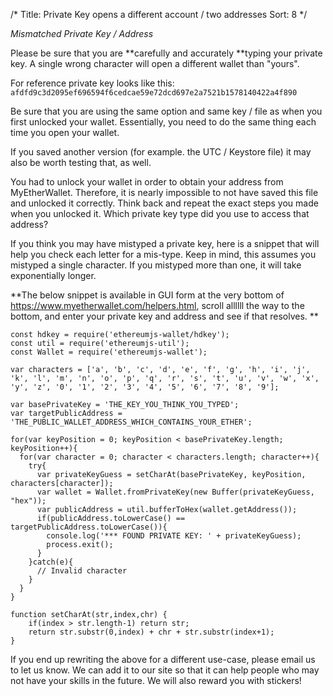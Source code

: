 /*
Title: Private Key opens a different account / two addresses
Sort: 8
*/


*Mismatched Private Key / Address*


Please be sure that you are **carefully and accurately **typing your private key. A single wrong character will open a different wallet than "yours".

For reference private key looks like this: `afdfd9c3d2095ef696594f6cedcae59e72dcd697e2a7521b1578140422a4f890`

Be sure that you are using the same option and same key / file as when you first unlocked your wallet. Essentially, you need to do the same thing each time you open your wallet.

If you saved another version (for example. the UTC / Keystore file) it may also be worth testing that, as well.

You had to unlock your wallet in order to obtain your address from MyEtherWallet. Therefore, it is nearly impossible to not have saved this file and unlocked it correctly. Think back and repeat the exact steps you made when you unlocked it. Which private key type did you use to access that address?



If you think you may have mistyped a private key, here is a snippet that will help you check each letter for a mis-type. Keep in mind, this assumes you mistyped a single character. If you mistyped more than one, it will take exponentially longer.

**The below snippet is available in GUI form at the very bottom of https://www.myetherwallet.com/helpers.html, scroll allllll the way to the bottom, and enter your private key and address and see if that resolves. **




    const hdkey = require('ethereumjs-wallet/hdkey');
    const util = require('ethereumjs-util');
    const Wallet = require('ethereumjs-wallet');

    var characters = ['a', 'b', 'c', 'd', 'e', 'f', 'g', 'h', 'i', 'j', 'k', 'l', 'm', 'n', 'o', 'p', 'q', 'r', 's', 't', 'u', 'v', 'w', 'x', 'y', 'z', '0', '1', '2', '3', '4', '5', '6', '7', '8', '9'];

    var basePrivateKey = 'THE_KEY_YOU_THINK_YOU_TYPED';
    var targetPublicAddress = 'THE_PUBLIC_WALLET_ADDRESS_WHICH_CONTAINS_YOUR_ETHER';

    for(var keyPosition = 0; keyPosition < basePrivateKey.length; keyPosition++){
      for(var character = 0; character < characters.length; character++){
        try{
          var privateKeyGuess = setCharAt(basePrivateKey, keyPosition, characters[character]);
          var wallet = Wallet.fromPrivateKey(new Buffer(privateKeyGuess, "hex"));
          var publicAddress = util.bufferToHex(wallet.getAddress());
          if(publicAddress.toLowerCase() == targetPublicAddress.toLowerCase()){
            console.log('*** FOUND PRIVATE KEY: ' + privateKeyGuess);
            process.exit();
          }
        }catch(e){
          // Invalid character
        }
      }
    }

    function setCharAt(str,index,chr) {
        if(index > str.length-1) return str;
        return str.substr(0,index) + chr + str.substr(index+1);
    }


If you end up rewriting the above for a different use-case, please email us to let us know. We can add it to our site so that it can help people who may not have your skills in the future. We will also reward you with stickers!
